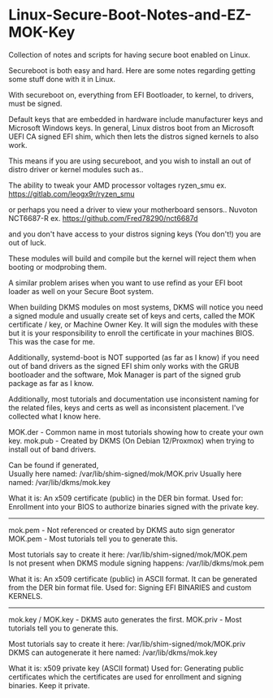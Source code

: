# Linux-Secure-Boot-Notes-and-EZ-MOK-Key
Collection of notes and scripts for having secure boot enabled on Linux.

Secureboot is both easy and hard.
Here are some notes regarding getting some stuff done with it in Linux.

With secureboot on, everything from 
EFI Bootloader, to kernel, to drivers, must be signed.

Default keys that are embedded in hardware include manufacturer keys and Microsoft Windows keys.
In general, Linux distros boot from an Microsoft UEFI CA signed EFI shim, which then lets the distros signed kernels to also work. 

This means if you are using secureboot, and you wish to install an out of distro driver or kernel modules such as..
 
The ability to tweak your AMD processor voltages
ryzen_smu
ex. https://gitlab.com/leogx9r/ryzen_smu


or perhaps you need a driver to view your motherboard sensors.. 
Nuvoton NCT6687-R
ex. https://github.com/Fred78290/nct6687d

and you don't have access to your distros signing keys (You don't!) you are out of luck.

These modules will build and compile but the kernel will reject them when booting or modprobing them.

A similar problem arises when you want to use refind as your EFI boot loader as well on your Secure Boot system.

When building DKMS modules on most systems, DKMS will notice you need a signed module and usually create set of keys and certs, called the MOK certificate / key, or Machine Owner Key. It will sign the modules with these but it is your responsibility to enroll the certificate in your machines BIOS. This was the case for me.

Additionally, systemd-boot is NOT supported (as far as I know) if you need out of band drivers as the signed EFI shim only works with the GRUB bootloader and the software, Mok Manager is part of the signed grub package as far as I know.

Additionally, most tutorials and documentation use inconsistent naming for the related files, keys and certs as well as inconsistent placement. I've collected what I know here.

MOK.der - Common name in most tutorials showing how to create your own key.
mok.pub - Created by DKMS (On Debian 12/Proxmox) when trying to install out of band drivers.

Can be found if generated,  
Usually here named:  /var/lib/shim-signed/mok/MOK.priv
Usually here named:  /var/lib/dkms/mok.key

What it is: An x509 certificate (public) in the DER bin format.
Used for: Enrollment into your BIOS to authorize binaries signed with the private key.

--------------------------------
mok.pem - Not referenced or created by DKMS auto sign generator 
MOK.pem - Most tutorials tell you to generate this.

Most tutorials say to create it here: /var/lib/shim-signed/mok/MOK.pem    
Is not present when DKMS module signing happens: /var/lib/dkms/mok.pem

What it is: An x509 certificate (public) in ASCII format. It can be generated from the DER bin format file.
Used for: Signing EFI BINARIES and custom KERNELS.

--------------------------------

mok.key / MOK.key - DKMS auto generates the first. 
MOK.priv - Most tutorials tell you to generate this.

Most tutorials say to create it here:  /var/lib/shim-signed/mok/MOK.priv
DKMS can autogenerate it here named:   /var/lib/dkms/mok.key

What it is: x509 private key (ASCII format) 
Used for: Generating public certificates which the certificates are used for enrollment and signing binaries. Keep it private.





